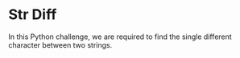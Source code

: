 # Str Diff

In this Python challenge, we are required to find the single different character between two strings.
